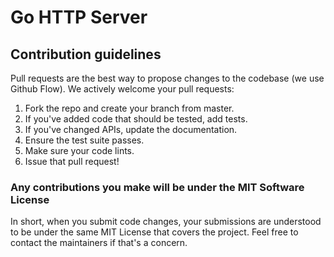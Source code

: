 # Go HTTP Server

## Contribution guidelines

Pull requests are the best way to propose changes to the codebase (we use Github Flow). We actively welcome your pull requests:

1. Fork the repo and create your branch from master.
2. If you've added code that should be tested, add tests.
3. If you've changed APIs, update the documentation.
4. Ensure the test suite passes.
5. Make sure your code lints.
6. Issue that pull request!

### Any contributions you make will be under the MIT Software License

In short, when you submit code changes, your submissions are understood to be under the same MIT License that covers the project. Feel free to contact the maintainers if that's a concern.
